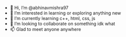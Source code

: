 - 👋 Hi, I’m @abhinavmishra97
- 👀 I’m interested in learning or exploring anything new
- 🌱 I’m currently learning c++, html, css, js
- 💞️ I’m looking to collaborate on something idk what
- 📫 Glad to meet anyone anywhere  

<!---
abhinavmishra97/abhinavmishra97 is a ✨ special ✨ repository because its `README.md` (this file) appears on your GitHub profile.
You can click the Preview link to take a look at your changes.
--->
